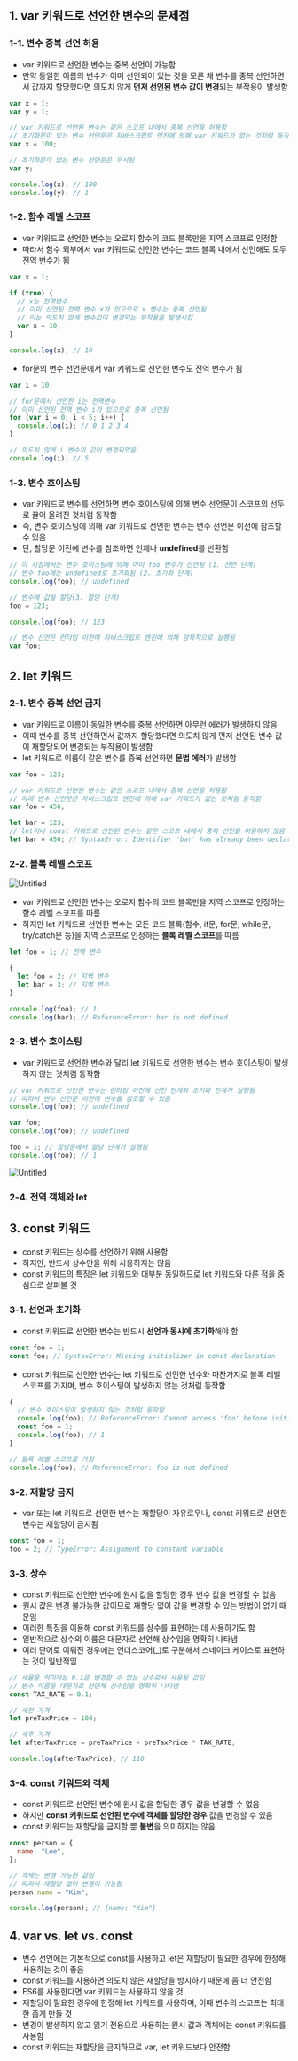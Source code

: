 ## 1. var 키워드로 선언한 변수의 문제점

### 1-1. 변수 중복 선언 허용

- var 키워드로 선언한 변수는 중복 선언이 가능함
- 만약 동일한 이름의 변수가 이미 선언되어 있는 것을 모른 채 변수를 중복 선언하면서 값까지 할당했다면 의도치 않게 **먼저 선언된 변수 값이 변경**되는 부작용이 발생함

```jsx
var x = 1;
var y = 1;

// var 키워드로 선언된 변수는 같은 스코프 내에서 중복 선언을 허용함
// 초기화문이 있는 변수 선언문은 자바스크립트 엔진에 의해 var 키워드가 없는 것처럼 동작함
var x = 100;

// 초기화문이 없는 변수 선언문은 무시됨
var y;

console.log(x); // 100
console.log(y); // 1
```

### 1-2. 함수 레벨 스코프

- var 키워드로 선언한 변수는 오로지 함수의 코드 블록만을 지역 스코프로 인정함
- 따라서 함수 외부에서 var 키워드로 선언한 변수는 코드 블록 내에서 선언해도 모두 전역 변수가 됨

```jsx
var x = 1;

if (true) {
  // x는 전역변수
  // 이미 선언된 전역 변수 x가 있으므로 x 변수는 중복 선언됨
  // 이는 의도치 않게 변수값이 변경되는 부작용을 발생시킴
  var x = 10;
}

console.log(x); // 10
```

- for문의 변수 선언문에서 var 키워드로 선언한 변수도 전역 변수가 됨

```jsx
var i = 10;

// for문에서 선언한 i는 전역변수
// 이미 선언된 전역 변수 i가 있으므로 중복 선언됨
for (var i = 0; i < 5; i++) {
  console.log(i); // 0 1 2 3 4
}

// 의도치 않게 i 변수의 값이 변경되었음
console.log(i); // 5
```

### 1-3. 변수 호이스팅

- var 키워드로 변수를 선언하면 변수 호이스팅에 의해 변수 선언문이 스코프의 선두로 끌어 올려진 것처럼 동작함
- 즉, 변수 호이스팅에 의해 var 키워드로 선언한 변수는 변수 선언문 이전에 참조할 수 있음
- 단, 할당문 이전에 변수를 참조하면 언제나 **undefined**를 반환함

```jsx
// 이 시점에서는 변수 호이스팅에 의해 이미 foo 변수가 선언됨 (1. 선언 단계)
// 변수 foo에는 undefined로 초기화됨 (2. 초기화 단계)
console.log(foo); // undefined

// 변수에 값을 할당(3. 할당 단계)
foo = 123;

console.log(foo); // 123

// 변수 선언은 런타임 이전에 자바스크립트 엔진에 의해 암묵적으로 실행됨
var foo;
```

## 2. let 키워드

### 2-1. 변수 중복 선언 금지

- var 키워드로 이름이 동일한 변수를 중복 선언하면 아무런 에러가 발생하지 않음
- 이때 변수를 중복 선언하면서 값까지 할당했다면 의도치 않게 먼저 선언된 변수 값이 재할당되어 변경되는 부작용이 발생함
- let 키워드로 이름이 같은 변수를 중복 선언하면 **문법 에러**가 발생함

```jsx
var foo = 123;

// var 키워드로 선언된 변수는 같은 스코프 내에서 중복 선언을 허용함
// 아래 변수 선언문은 자바스크립트 엔진에 의해 var 키워드가 없는 것처럼 동작함
var foo = 456;

let bar = 123;
// let이나 const 키워드로 선언된 변수는 같은 스코프 내에서 중복 선언을 허용하지 않음
let bar = 456; // SyntaxError: Identifier 'bar' has already been declared
```

### 2-2. 블록 레벨 스코프

![Untitled](https://prod-files-secure.s3.us-west-2.amazonaws.com/35537c72-cf48-40f5-b570-748c973a1bbd/37326b49-ff96-4c45-b17c-1fc13966e8ce/Untitled.png)

- var 키워드로 선언한 변수는 오로지 함수의 코드 블록만을 지역 스코프로 인정하는 함수 레벨 스코프를 따름
- 하지만 let 키워드로 선언한 변수는 모든 코드 블록(함수, if문, for문, while문, try/catch문 등)을 지역 스코프로 인정하는 **블록 레벨 스코프**를 따름

```jsx
let foo = 1; // 전역 변수

{
  let foo = 2; // 지역 변수
  let bar = 3; // 지역 변수
}

console.log(foo); // 1
console.log(bar); // ReferenceError: bar is not defined
```

### 2-3. 변수 호이스팅

- var 키워드로 선언한 변수와 달리 let 키워드로 선언한 변수는 변수 호이스팅이 발생하지 않는 것처럼 동작함

```jsx
// var 키워드로 선언한 변수는 런타임 이전에 선언 단계와 초기화 단계가 실행됨
// 따라서 변수 선언문 이전에 변수를 참조할 수 있음
console.log(foo); // undefined

var foo;
console.log(foo); // undefined

foo = 1; // 할당문에서 할당 단계가 실행됨
console.log(foo); // 1
```

![Untitled](https://prod-files-secure.s3.us-west-2.amazonaws.com/35537c72-cf48-40f5-b570-748c973a1bbd/2a2d5810-2580-457e-ade9-59310daed659/Untitled.png)

### 2-4. 전역 객체와 let

## 3. const 키워드

- const 키워드는 상수를 선언하기 위해 사용함
- 하지만, 반드시 상수만을 위해 사용하지는 않음
- const 키워드의 특징은 let 키워드와 대부분 동일하므로 let 키워드와 다른 점을 중심으로 살펴볼 것

### 3-1. 선언과 초기화

- const 키워드로 선언한 변수는 반드시 **선언과 동시에 초기화**해야 함

```jsx
const foo = 1;
const foo; // SyntaxError: Missing initializer in const declaration
```

- const 키워드로 선언한 변수는 let 키워드로 선언한 변수와 마찬가지로 블록 레벨 스코프를 가지며, 변수 호이스팅이 발생하지 않는 것처럼 동작함

```jsx
{
  // 변수 호이스팅이 발생하지 않는 것처럼 동작함
  console.log(foo); // ReferenceError: Cannot access 'foo' before initialization
  const foo = 1;
  console.log(foo); // 1
}

// 블록 레벨 스코프를 가짐
console.log(foo); // ReferenceError: foo is not defined
```

### 3-2. 재할당 금지

- var 또는 let 키워드로 선언한 변수는 재할당이 자유로우나, const 키워드로 선언한 변수는 재할당이 금지됨

```jsx
const foo = 1;
foo = 2; // TypeError: Assignment to constant variable
```

### 3-3. 상수

- const 키워드로 선언한 변수에 원시 값을 할당한 경우 변수 값을 변경할 수 없음
- 원시 값은 변경 불가능한 값이므로 재할당 없이 값을 변경할 수 있는 방법이 없기 때문임
- 이러한 특징을 이용해 const 키워드를 상수를 표현하는 데 사용하기도 함
- 일반적으로 상수의 이름은 대문자로 선언해 상수임을 명확히 나타냄
- 여러 단어로 이뤄진 경우에는 언더스코어(\_)로 구분해서 스네이크 케이스로 표현하는 것이 일반적임

```jsx
// 세율을 의미하는 0.1은 변경할 수 없는 상수로서 사용될 값임
// 변수 이름을 대문자로 선언해 상수임을 명확히 나타냄
const TAX_RATE = 0.1;

// 세전 가격
let preTaxPrice = 100;

// 세후 가격
let afterTaxPrice = preTaxPrice + preTaxPrice * TAX_RATE;

console.log(afterTaxPrice); // 110
```

### 3-4. const 키워드와 객체

- const 키워드로 선언된 변수에 원시 값을 할당한 경우 값을 변경할 수 없음
- 하지만 **const 키워드로 선언된 변수에 객체를 할당한 경우** 값을 변경할 수 있음
- const 키워드는 재할당을 금지할 뿐 **불변**을 의미하지는 않음

```jsx
const person = {
  name: "Lee",
};

// 객체는 변경 가능한 값임
// 따라서 재할당 없이 변경이 가능함
person.name = "Kim";

console.log(person); // {name: "Kim"}
```

## 4. var vs. let vs. const

- 변수 선언에는 기본적으로 const를 사용하고 let은 재할당이 필요한 경우에 한정해 사용하는 것이 좋음
- const 키워드를 사용하면 의도치 않은 재할당을 방지하기 때문에 좀 더 안전함
- ES6를 사용한다면 var 키워드는 사용하지 않을 것
- 재할당이 필요한 경우에 한정해 let 키워드를 사용하며, 이때 변수의 스코프는 최대한 좁게 만들 것
- 변경이 발생하지 않고 읽기 전용으로 사용하는 원시 값과 객체에는 const 키워드를 사용함
- const 키워드는 재할당을 금지하므로 var, let 키워드보다 안전함
